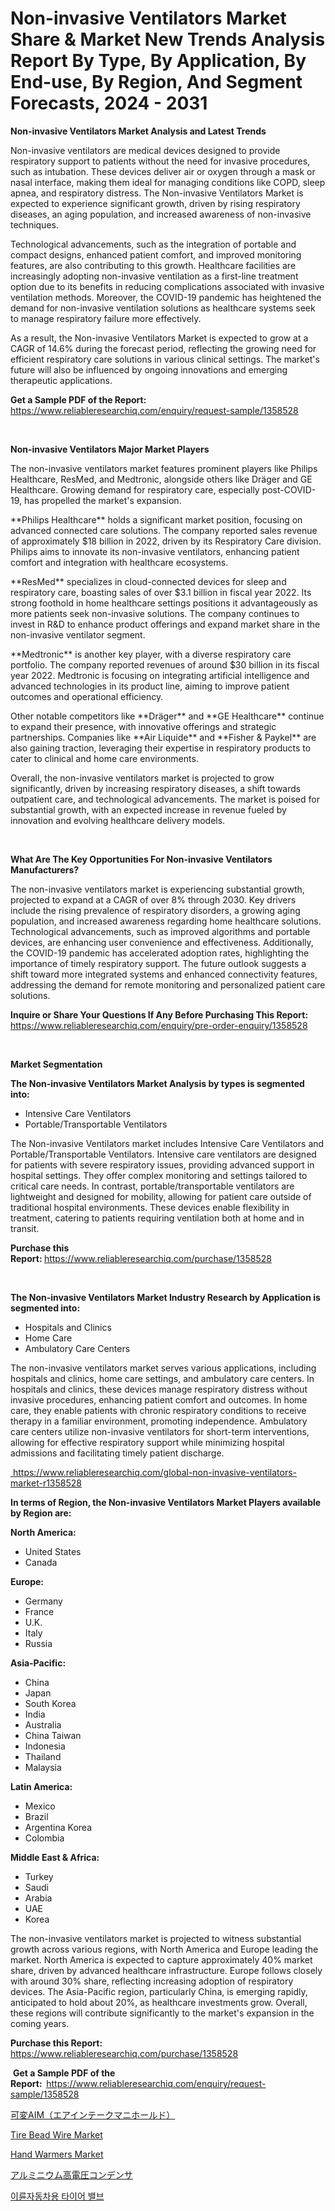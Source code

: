 <p><h1>Non-invasive Ventilators Market Share & Market New Trends Analysis Report By Type, By Application, By End-use, By Region, And Segment Forecasts, 2024 - 2031</h1></p><p><strong>Non-invasive Ventilators Market Analysis and Latest Trends</strong></p>
<p><p>Non-invasive ventilators are medical devices designed to provide respiratory support to patients without the need for invasive procedures, such as intubation. These devices deliver air or oxygen through a mask or nasal interface, making them ideal for managing conditions like COPD, sleep apnea, and respiratory distress. The Non-invasive Ventilators Market is expected to experience significant growth, driven by rising respiratory diseases, an aging population, and increased awareness of non-invasive techniques. </p><p>Technological advancements, such as the integration of portable and compact designs, enhanced patient comfort, and improved monitoring features, are also contributing to this growth. Healthcare facilities are increasingly adopting non-invasive ventilation as a first-line treatment option due to its benefits in reducing complications associated with invasive ventilation methods. Moreover, the COVID-19 pandemic has heightened the demand for non-invasive ventilation solutions as healthcare systems seek to manage respiratory failure more effectively. </p><p>As a result, the Non-invasive Ventilators Market is expected to grow at a CAGR of 14.6% during the forecast period, reflecting the growing need for efficient respiratory care solutions in various clinical settings. The market's future will also be influenced by ongoing innovations and emerging therapeutic applications.</p></p>
<p><strong>Get a Sample PDF of the Report:&nbsp;</strong> <a href="https://www.reliableresearchiq.com/enquiry/request-sample/1358528">https://www.reliableresearchiq.com/enquiry/request-sample/1358528</a></p>
<p>&nbsp;</p>
<p><strong>Non-invasive Ventilators Major Market Players</strong></p>
<p><p>The non-invasive ventilators market features prominent players like Philips Healthcare, ResMed, and Medtronic, alongside others like Dräger and GE Healthcare. Growing demand for respiratory care, especially post-COVID-19, has propelled the market's expansion.</p><p>**Philips Healthcare** holds a significant market position, focusing on advanced connected care solutions. The company reported sales revenue of approximately $18 billion in 2022, driven by its Respiratory Care division. Philips aims to innovate its non-invasive ventilators, enhancing patient comfort and integration with healthcare ecosystems.</p><p>**ResMed** specializes in cloud-connected devices for sleep and respiratory care, boasting sales of over $3.1 billion in fiscal year 2022. Its strong foothold in home healthcare settings positions it advantageously as more patients seek non-invasive solutions. The company continues to invest in R&D to enhance product offerings and expand market share in the non-invasive ventilator segment.</p><p>**Medtronic** is another key player, with a diverse respiratory care portfolio. The company reported revenues of around $30 billion in its fiscal year 2022. Medtronic is focusing on integrating artificial intelligence and advanced technologies in its product line, aiming to improve patient outcomes and operational efficiency.</p><p>Other notable competitors like **Dräger** and **GE Healthcare** continue to expand their presence, with innovative offerings and strategic partnerships. Companies like **Air Liquide** and **Fisher & Paykel** are also gaining traction, leveraging their expertise in respiratory products to cater to clinical and home care environments.</p><p>Overall, the non-invasive ventilators market is projected to grow significantly, driven by increasing respiratory diseases, a shift towards outpatient care, and technological advancements. The market is poised for substantial growth, with an expected increase in revenue fueled by innovation and evolving healthcare delivery models.</p></p>
<p>&nbsp;</p>
<p><strong>What Are The Key Opportunities For Non-invasive Ventilators Manufacturers?</strong></p>
<p><p>The non-invasive ventilators market is experiencing substantial growth, projected to expand at a CAGR of over 8% through 2030. Key drivers include the rising prevalence of respiratory disorders, a growing aging population, and increased awareness regarding home healthcare solutions. Technological advancements, such as improved algorithms and portable devices, are enhancing user convenience and effectiveness. Additionally, the COVID-19 pandemic has accelerated adoption rates, highlighting the importance of timely respiratory support. The future outlook suggests a shift toward more integrated systems and enhanced connectivity features, addressing the demand for remote monitoring and personalized patient care solutions.</p></p>
<p><strong>Inquire or Share Your Questions If Any Before Purchasing This Report:</strong> <a href="https://www.reliableresearchiq.com/enquiry/pre-order-enquiry/1358528">https://www.reliableresearchiq.com/enquiry/pre-order-enquiry/1358528</a></p>
<p>&nbsp;</p>
<p><strong>Market Segmentation</strong></p>
<p><strong>The Non-invasive Ventilators Market Analysis by types is segmented into:</strong></p>
<p><ul><li>Intensive Care Ventilators</li><li>Portable/Transportable Ventilators</li></ul></p>
<p><p>The Non-invasive Ventilators market includes Intensive Care Ventilators and Portable/Transportable Ventilators. Intensive care ventilators are designed for patients with severe respiratory issues, providing advanced support in hospital settings. They offer complex monitoring and settings tailored to critical care needs. In contrast, portable/transportable ventilators are lightweight and designed for mobility, allowing for patient care outside of traditional hospital environments. These devices enable flexibility in treatment, catering to patients requiring ventilation both at home and in transit.</p></p>
<p><strong>Purchase this Report:&nbsp;</strong><a href="https://www.reliableresearchiq.com/purchase/1358528">https://www.reliableresearchiq.com/purchase/1358528</a></p>
<p>&nbsp;</p>
<p><strong>The Non-invasive Ventilators Market Industry Research by Application is segmented into:</strong></p>
<p><ul><li>Hospitals and Clinics</li><li>Home Care</li><li>Ambulatory Care Centers</li></ul></p>
<p><p>The non-invasive ventilators market serves various applications, including hospitals and clinics, home care settings, and ambulatory care centers. In hospitals and clinics, these devices manage respiratory distress without invasive procedures, enhancing patient comfort and outcomes. In home care, they enable patients with chronic respiratory conditions to receive therapy in a familiar environment, promoting independence. Ambulatory care centers utilize non-invasive ventilators for short-term interventions, allowing for effective respiratory support while minimizing hospital admissions and facilitating timely patient discharge.</p></p>
<p><a href="https://www.reliableresearchiq.com/global-non-invasive-ventilators-market-r1358528">&nbsp;https://www.reliableresearchiq.com/global-non-invasive-ventilators-market-r1358528</a></p>
<p><strong>In terms of Region, the Non-invasive Ventilators Market Players available by Region are:</strong></p>
<p>
    <p> <strong> North America: </strong>
        <ul>
            <li>United States</li>
            <li>Canada</li>
        </ul>
        </p> 
    <p> <strong> Europe: </strong>
        <ul>
            <li>Germany</li>
            <li>France</li>
            <li>U.K.</li>
            <li>Italy</li>
            <li>Russia</li>
        </ul>
        </p> 
    <p> <strong> Asia-Pacific: </strong>
        <ul>
            <li>China</li>
            <li>Japan</li>
            <li>South Korea</li>
            <li>India</li>
            <li>Australia</li>
            <li>China Taiwan</li>
            <li>Indonesia</li>
            <li>Thailand</li>
            <li>Malaysia</li>
        </ul>
        </p> 
    <p> <strong> Latin America: </strong>
        <ul>
            <li>Mexico</li>
            <li>Brazil</li>
            <li>Argentina Korea</li>
            <li>Colombia</li>
        </ul>
        </p> 
    <p> <strong> Middle East & Africa: </strong>
        <ul>
            <li>Turkey</li>
            <li>Saudi</li>
            <li>Arabia</li>
            <li>UAE</li>
            <li>Korea</li>
        </ul>
    </p>
    </p>
<p><p>The non-invasive ventilators market is projected to witness substantial growth across various regions, with North America and Europe leading the market. North America is expected to capture approximately 40% market share, driven by advanced healthcare infrastructure. Europe follows closely with around 30% share, reflecting increasing adoption of respiratory devices. The Asia-Pacific region, particularly China, is emerging rapidly, anticipated to hold about 20%, as healthcare investments grow. Overall, these regions will contribute significantly to the market's expansion in the coming years.</p></p>
<p><strong>Purchase this Report: </strong><a href="https://www.reliableresearchiq.com/purchase/1358528">https://www.reliableresearchiq.com/purchase/1358528</a></p>
<p>&nbsp;<strong>Get a Sample PDF of the Report:&nbsp;&nbsp;</strong><a href="https://www.reliableresearchiq.com/enquiry/request-sample/1358528">https://www.reliableresearchiq.com/enquiry/request-sample/1358528</a></p>
<p><strong></strong></p>
<p><p><a href="https://medium.com/@bulahhamill83/%E5%A4%89%E6%95%B0aim-%E3%82%A8%E3%82%A2%E3%82%A4%E3%83%B3%E3%83%86%E3%83%BC%E3%82%AF%E3%83%9E%E3%83%8B%E3%83%9B%E3%83%BC%E3%83%AB%E3%83%89-%E6%A5%AD%E7%95%8C%E4%BA%88%E6%B8%AC-%E5%B8%82%E5%A0%B4%E3%81%AE%E5%A4%89%E5%8C%96%E3%81%A8%E6%88%A6%E7%95%A5%E7%9A%84%E5%BF%85%E9%A0%88%E4%BA%8B%E9%A0%85-2024%E5%B9%B4-2031%E5%B9%B4-03938a512a0f">可変AIM（エアインテークマニホールド）</a></p><p><a href="https://issuu.com/reportprime-2/docs/tire-bead-wire-market-size-2030.ppt_e3c3deba6b89ad">Tire Bead Wire Market</a></p><p><a href="https://www.linkedin.com/pulse/hand-warmers-market-indicators-size-regional-breakdown-player-ekcae?trackingId=HH3sdQYLSAOQG4WXV0J8Ag%3D%3D">Hand Warmers Market</a></p><p><a href="https://medium.com/@bulahhamill83/2024%E5%B9%B4%E3%81%8B%E3%82%892031%E5%B9%B4%E3%81%BE%E3%81%A7%E3%81%AE%E3%82%B0%E3%83%AD%E3%83%BC%E3%83%90%E3%83%AB%E3%82%A2%E3%83%AB%E3%83%9F%E3%83%8B%E3%82%A6%E3%83%A0%E9%AB%98%E9%9B%BB%E5%9C%A7%E3%82%AD%E3%83%A3%E3%83%91%E3%82%B7%E3%82%BF%E5%B8%82%E5%A0%B4%E3%81%AE%E6%A9%9F%E4%BC%9A%E3%81%A8%E4%BA%88%E6%B8%AC-c96587f39c7d">アルミニウム高電圧コンデンサ</a></p><p><a href="https://medium.com/@aishahocikgt/%EC%84%B8%EA%B3%84-tire-valve-for-two-wheeled-vehicle-market-%EC%9D%80-2024%EC%97%90%EC%84%9C-2031%EB%A1%9C-%EC%97%B0%ED%8F%89%EA%B7%A0-%EC%A6%9D%EA%B0%80%EC%9C%A8%EC%9D%84-%EB%B3%B4%EC%9D%BC-%EA%B2%83%EC%9C%BC%EB%A1%9C-%EC%98%88%EC%83%81%EB%90%A9%EB%8B%88%EB%8B%A4-e20515a4f42f">이륜자동차용 타이어 밸브</a></p></p>